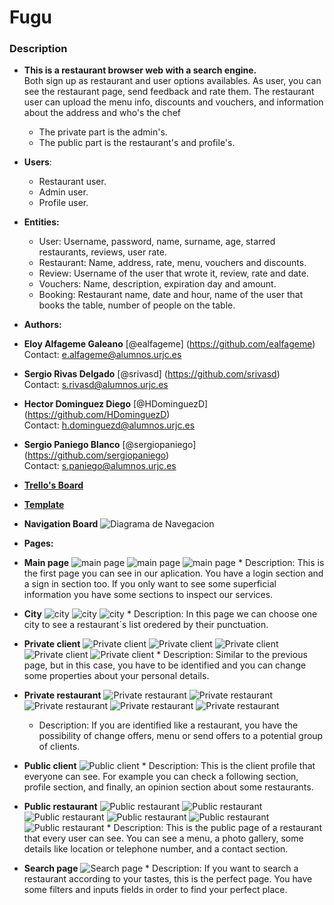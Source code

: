 # Fugu
### Description
* __This is a restaurant browser web with a search engine.__   
Both sign up as restaurant and user options availables. As user, you can see the restaurant page, send feedback and rate them. The restaurant user can upload the menu info, discounts and vouchers, and information about the address and who's the chef
  * The private part is the admin's.
  * The public part is the  restaurant's and profile's.
* __Users__:
  * Restaurant user.
  * Admin user.
  * Profile user.
* __Entities:__
  * User: Username, password, name, surname, age, starred restaurants, reviews, user rate.  
  * Restaurant: Name, address, rate, menu, vouchers and discounts.
  * Review: Username of the user that wrote it, review, rate and date.
  * Vouchers: Name, description, expiration day and amount.
  * Booking: Restaurant name, date and hour, name of the user that books the table, number of people on the table.
* __Authors:__
 * **Eloy Alfageme Galeano** [@ealfageme] (https://github.com/ealfageme)  
  Contact: e.alfageme@alumnos.urjc.es
 * **Sergio Rivas Delgado**       [@srivasd] (https://github.com/srivasd)  
 Contact: s.rivasd@alumnos.urjc.es
 * **Hector Dominguez Diego**     [@HDominguezD] (https://github.com/HDominguezD)  
 Contact: h.dominguezd@alumnos.urjc.es
 * **Sergio Paniego Blanco**      [@sergiopaniego] (https://github.com/sergiopaniego)   
 Contact: s.paniego@alumnos.urjc.es
 
* __[Trello's Board](https://trello.com/b/CYp9X8sK/fugu)__
 
* __[Template](https://webthemez.com/city-cafe-restaurant-bootstrap-4-free-website-template/)__

* __Navigation Board__
    ![Diagrama de Navegacion](src/images/captures/diagrama-de-navegacion.png)
     
 * __Pages:__

* __Main page__
    ![main page](src/images/captures/main-1.png)
    ![main page](src/images/captures/main-2.png)
    ![main page](src/images/captures/main-3.png)
      * Description: This is the first page you can see in our aplication. You have a login section and a sign in section too. If you only want to see some superficial information you have some sections to inspect our services.
* __City__
    ![city](src/images/captures/city-1.png)
    ![city](src/images/captures/city-2.png)
    ![city](src/images/captures/city-3.png)
      * Description: In this page we can choose one city to see a restaurant´s list oredered by their punctuation.
* __Private client__
    ![Private client](src/images/captures/private-client-1.png)
    ![Private client](src/images/captures/private-client-2.png)
    ![Private client](src/images/captures/private-client-3.png)
    ![Private client](src/images/captures/private-client-4.png)
    ![Private client](src/images/captures/private-client-5.png)
      * Description: Similar to the previous page, but in this case, you have to be identified and you can change some properties about your personal details.
* __Private restaurant__
    ![Private restaurant](src/images/captures/private-restaurant-1.png)
    ![Private restaurant](src/images/captures/private-restaurant-2.png)
    ![Private restaurant](src/images/captures/private-restaurant-3.png)
    ![Private restaurant](src/images/captures/private-restaurant-4.png)
    ![Private restaurant](src/images/captures/private-restaurant-5.png)
    * Description: If you are identified like a restaurant, you have the possibility of change offers, menu or send offers to a potential group of clients.
* __Public client__
    ![Public client](src/images/captures/public-client-1.png)
      * Description: This is the client profile that everyone can see. For example you can check a following section, profile section, and finally, an opinion section about some restaurants.
* __Public restaurant__
    ![Public restaurant](src/images/captures/public-restaurant-1.png)
    ![Public restaurant](src/images/captures/public-restaurant-2.png)
    ![Public restaurant](src/images/captures/public-restaurant-3.png)
    ![Public restaurant](src/images/captures/public-restaurant-4.png)
    ![Public restaurant](src/images/captures/public-restaurant-5.png)
    ![Public restaurant](src/images/captures/public-restaurant-6.png)
      * Description: This is the public page of a restaurant that every user can see. You can see a menu, a photo gallery, some details like location or telephone number, and a contact section.

* __Search page__
    ![Search page](src/images/captures/search-page-1.png)
      * Description: If you want to search a restaurant according to your tastes, this is the perfect page. You have some filters and inputs fields in order to find your perfect place.
    
    

    
